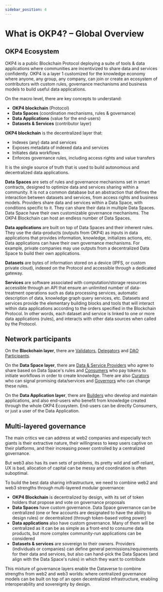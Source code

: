 ```yaml
---
sidebar_position: 4
---
```


# What is OKP4? – Global Overview

## OKP4 Ecosystem

OKP4 is a public Blockchain Protocol deploying a suite of tools & data applications where communities are incentivized to share data and services confidently. OKP4 is a layer 1 customized for the knowledge economy where anyone, any group, any company, can join or create an ecosystem of contributors with custom rules, governance mechanisms and business models to build useful data applications.

On the macro level, there are key concepts to understand:

- **OKP4 blockchain** (Protocol)
- **Data Spaces** (coordination mechanisms, rules & governance)
- **Data Applications** (value for the end-users)
- **Datasets & Services** (contributor layer)

**OKP4 blockchain** is the decentralized layer that:

- Indexes (any) data and services
- Exposes metadata of indexed data and services
- Initiates data workflows
- Enforces governance rules, including access rights and value transfers

It is the single source of truth that is used to build autonomous and decentralized data applications.

**Data Spaces** are sets of rules and governance mechanisms set in smart contracts, designed to optimize data and services sharing within a community. It is not a common database but an abstraction that defines the interaction between datasets and services, from access rights and business models. Providers share data and services within a Data Space, with conditions specific to it. They can share their data in multiple Data Spaces. Data Space have their own customizable governance mechanisms. The OKP4 Blockchain can host an endless number of Data Spaces.

**Data applications** are built on top of Data Spaces and their inherent rules. They use the data-products (outputs from OKP4) as inputs in data applications that provides information, knowledge, initializes actions, etc. Data applications can have their own governance mechanisms. For example, private companies may use outputs from a decentralized Data Space to build their own applications.

**Datasets** are bytes of information stored on a device (IPFS, or custom private cloud), indexed on the Protocol and accessible through a dedicated gateway.

**Services** are software associated with computation/storage resources accessible through an API that ensure an unlimited number of data-treatment operations such as data processing services, automatic description of data, knowledge graph query services, etc.
Datasets and services provide the elementary building blocks and tools that will interact within data applications according to the orders specified in the Blockchain Protocol. In other words, each dataset and service is linked to one or more data applications (rules), and interacts with other data sources when called by the Protocol.

## Network participants

On the **Blockchain layer**, there are [Validators](/docs/whitepaper/roles#validators), [Delegators](/docs/whitepaper/roles#delegators) and [DAO Participants](/docs/whitepaper/roles#dao-participants).

On the **Data Space layer**, there are [Data & Service Providers](/docs/whitepaper/roles#data-providers) who agree to share based on Data Space's rules and [Consumers](/docs/whitepaper/roles#data-providers) who pay tokens to initiate workflows in order to create knowledge. There are also [Curators](/docs/whitepaper/roles#curators) who can signal promising data/services and [Governors](/docs/whitepaper/roles#curators) who can change these rules.

On the **Data Application layer**, there are [Builders](/docs/whitepaper/roles#builders) who develop and maintain applications, and also end-users who benefit from knowledge created through the whole OKP4 Ecosystem. End-users can be directly Consumers, or just a user of the Data Application.

## Multi-layered governance

The main critics we can address at web2 companies and especially tech giants is their extractive nature, their willingness to keep users captive on their platforms, and their increasing power controlled by a centralized governance.

But web3 also has its own sets of problems, its pretty wild and self-reliant, UX is bad, allocation of capital can be messy and coordination is often suboptimal.

To build the best data sharing infrastructure, we need to combine web2 and web3 strengths through multi-layered modular governance:

- **OKP4 Blockchain** is decentralized by design, with its set of token holders that propose and vote on governance proposals
- **Data Spaces** have custom governance. Data Space governance can be centralized (one or few accounts are designated to have the ability to design rules) or decentralized (through token-based voting power)
- **Data applications** also have custom governance. Many of them will be centralized as it can be as simple as a front-end to consume data products, but more complex community-run applications can be considered
- **Datasets & services** are sovereign to their owners. Providers (individuals or companies) can define general permissions/requirements for their data and services, but also can hand-pick the Data Spaces (and align with the Data Space's rules) in which they want to contribute

This mixture of governance layers enable the Dataverse to combine strengths from web2 and web3 worlds: where centralized governance models can be built on top of an open decentralized infrastructure, enabling interoperability and sovereignty by design.
